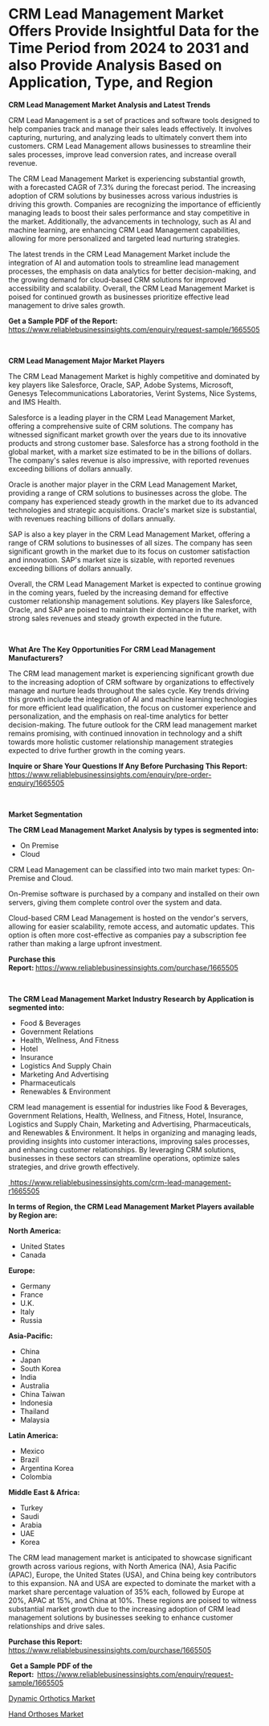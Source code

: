 <p><h1>CRM Lead Management Market Offers Provide Insightful Data for the Time Period from 2024 to 2031 and also Provide Analysis Based on Application, Type, and Region</h1></p><p><strong>CRM Lead Management Market Analysis and Latest Trends</strong></p>
<p><p>CRM Lead Management is a set of practices and software tools designed to help companies track and manage their sales leads effectively. It involves capturing, nurturing, and analyzing leads to ultimately convert them into customers. CRM Lead Management allows businesses to streamline their sales processes, improve lead conversion rates, and increase overall revenue.</p><p>The CRM Lead Management Market is experiencing substantial growth, with a forecasted CAGR of 7.3% during the forecast period. The increasing adoption of CRM solutions by businesses across various industries is driving this growth. Companies are recognizing the importance of efficiently managing leads to boost their sales performance and stay competitive in the market. Additionally, the advancements in technology, such as AI and machine learning, are enhancing CRM Lead Management capabilities, allowing for more personalized and targeted lead nurturing strategies.</p><p>The latest trends in the CRM Lead Management Market include the integration of AI and automation tools to streamline lead management processes, the emphasis on data analytics for better decision-making, and the growing demand for cloud-based CRM solutions for improved accessibility and scalability. Overall, the CRM Lead Management Market is poised for continued growth as businesses prioritize effective lead management to drive sales growth.</p></p>
<p><strong>Get a Sample PDF of the Report:&nbsp;</strong> <a href="https://www.reliablebusinessinsights.com/enquiry/request-sample/1665505">https://www.reliablebusinessinsights.com/enquiry/request-sample/1665505</a></p>
<p>&nbsp;</p>
<p><strong>CRM Lead Management Major Market Players</strong></p>
<p><p>The CRM Lead Management Market is highly competitive and dominated by key players like Salesforce, Oracle, SAP, Adobe Systems, Microsoft, Genesys Telecommunications Laboratories, Verint Systems, Nice Systems, and IMS Health. </p><p>Salesforce is a leading player in the CRM Lead Management Market, offering a comprehensive suite of CRM solutions. The company has witnessed significant market growth over the years due to its innovative products and strong customer base. Salesforce has a strong foothold in the global market, with a market size estimated to be in the billions of dollars. The company's sales revenue is also impressive, with reported revenues exceeding billions of dollars annually.</p><p>Oracle is another major player in the CRM Lead Management Market, providing a range of CRM solutions to businesses across the globe. The company has experienced steady growth in the market due to its advanced technologies and strategic acquisitions. Oracle's market size is substantial, with revenues reaching billions of dollars annually.</p><p>SAP is also a key player in the CRM Lead Management Market, offering a range of CRM solutions to businesses of all sizes. The company has seen significant growth in the market due to its focus on customer satisfaction and innovation. SAP's market size is sizable, with reported revenues exceeding billions of dollars annually.</p><p>Overall, the CRM Lead Management Market is expected to continue growing in the coming years, fueled by the increasing demand for effective customer relationship management solutions. Key players like Salesforce, Oracle, and SAP are poised to maintain their dominance in the market, with strong sales revenues and steady growth expected in the future.</p></p>
<p>&nbsp;</p>
<p><strong>What Are The Key Opportunities For CRM Lead Management Manufacturers?</strong></p>
<p><p>The CRM lead management market is experiencing significant growth due to the increasing adoption of CRM software by organizations to effectively manage and nurture leads throughout the sales cycle. Key trends driving this growth include the integration of AI and machine learning technologies for more efficient lead qualification, the focus on customer experience and personalization, and the emphasis on real-time analytics for better decision-making. The future outlook for the CRM lead management market remains promising, with continued innovation in technology and a shift towards more holistic customer relationship management strategies expected to drive further growth in the coming years.</p></p>
<p><strong>Inquire or Share Your Questions If Any Before Purchasing This Report:</strong> <a href="https://www.reliablebusinessinsights.com/enquiry/pre-order-enquiry/1665505">https://www.reliablebusinessinsights.com/enquiry/pre-order-enquiry/1665505</a></p>
<p>&nbsp;</p>
<p><strong>Market Segmentation</strong></p>
<p><strong>The CRM Lead Management Market Analysis by types is segmented into:</strong></p>
<p><ul><li>On Premise</li><li>Cloud</li></ul></p>
<p><p>CRM Lead Management can be classified into two main market types: On-Premise and Cloud. </p><p>On-Premise software is purchased by a company and installed on their own servers, giving them complete control over the system and data. </p><p>Cloud-based CRM Lead Management is hosted on the vendor's servers, allowing for easier scalability, remote access, and automatic updates. This option is often more cost-effective as companies pay a subscription fee rather than making a large upfront investment.</p></p>
<p><strong>Purchase this Report:&nbsp;</strong><a href="https://www.reliablebusinessinsights.com/purchase/1665505">https://www.reliablebusinessinsights.com/purchase/1665505</a></p>
<p>&nbsp;</p>
<p><strong>The CRM Lead Management Market Industry Research by Application is segmented into:</strong></p>
<p><ul><li>Food & Beverages</li><li>Government Relations</li><li>Health, Wellness, And Fitness</li><li>Hotel</li><li>Insurance</li><li>Logistics And Supply Chain</li><li>Marketing And Advertising</li><li>Pharmaceuticals</li><li>Renewables & Environment</li></ul></p>
<p><p>CRM lead management is essential for industries like Food & Beverages, Government Relations, Health, Wellness, and Fitness, Hotel, Insurance, Logistics and Supply Chain, Marketing and Advertising, Pharmaceuticals, and Renewables & Environment. It helps in organizing and managing leads, providing insights into customer interactions, improving sales processes, and enhancing customer relationships. By leveraging CRM solutions, businesses in these sectors can streamline operations, optimize sales strategies, and drive growth effectively.</p></p>
<p><a href="https://www.reliablebusinessinsights.com/crm-lead-management-r1665505">&nbsp;https://www.reliablebusinessinsights.com/crm-lead-management-r1665505</a></p>
<p><strong>In terms of Region, the CRM Lead Management Market Players available by Region are:</strong></p>
<p>
    <p> <strong> North America: </strong>
        <ul>
            <li>United States</li>
            <li>Canada</li>
        </ul>
        </p> 
    <p> <strong> Europe: </strong>
        <ul>
            <li>Germany</li>
            <li>France</li>
            <li>U.K.</li>
            <li>Italy</li>
            <li>Russia</li>
        </ul>
        </p> 
    <p> <strong> Asia-Pacific: </strong>
        <ul>
            <li>China</li>
            <li>Japan</li>
            <li>South Korea</li>
            <li>India</li>
            <li>Australia</li>
            <li>China Taiwan</li>
            <li>Indonesia</li>
            <li>Thailand</li>
            <li>Malaysia</li>
        </ul>
        </p> 
    <p> <strong> Latin America: </strong>
        <ul>
            <li>Mexico</li>
            <li>Brazil</li>
            <li>Argentina Korea</li>
            <li>Colombia</li>
        </ul>
        </p> 
    <p> <strong> Middle East & Africa: </strong>
        <ul>
            <li>Turkey</li>
            <li>Saudi</li>
            <li>Arabia</li>
            <li>UAE</li>
            <li>Korea</li>
        </ul>
    </p>
    </p>
<p><p>The CRM lead management market is anticipated to showcase significant growth across various regions, with North America (NA), Asia Pacific (APAC), Europe, the United States (USA), and China being key contributors to this expansion. NA and USA are expected to dominate the market with a market share percentage valuation of 35% each, followed by Europe at 20%, APAC at 15%, and China at 10%. These regions are poised to witness substantial market growth due to the increasing adoption of CRM lead management solutions by businesses seeking to enhance customer relationships and drive sales.</p></p>
<p><strong>Purchase this Report: </strong><a href="https://www.reliablebusinessinsights.com/purchase/1665505">https://www.reliablebusinessinsights.com/purchase/1665505</a></p>
<p>&nbsp;<strong>Get a Sample PDF of the Report:&nbsp;&nbsp;</strong><a href="https://www.reliablebusinessinsights.com/enquiry/request-sample/1665505">https://www.reliablebusinessinsights.com/enquiry/request-sample/1665505</a></p>
<p><strong></strong></p>
<p><p><a href="https://view.publitas.com/reportprime-1/dynamic-orthotics-market-report-by-product-type-upper-limb-orthotics-lower-limb-orthotics-spinal-orthotics-end-use-hospitals-clinics-homecare-settings-and-region-2024-2031/">Dynamic Orthotics Market</a></p><p><a href="https://view.publitas.com/reportprime-1/hand-orthoses-market-a-global-and-regional-analysis-focus-on-end-user-product-and-region-analysis-and-forecast-2024-2031/">Hand Orthoses Market</a></p></p>